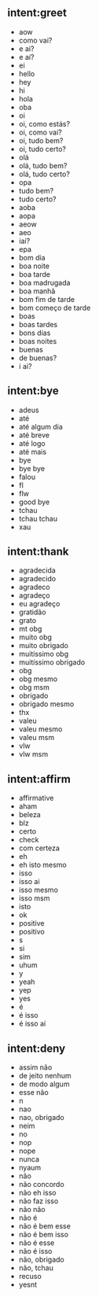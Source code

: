 ## intent:greet
- aow
- como vai?
- e ai?
- e aí?
- ei
- hello
- hey
- hi
- hola
- oba
- oi
- oi, como estás?
- oi, como vai?
- oi, tudo bem?
- oi, tudo certo?
- olá
- olá, tudo bem?
- olá, tudo certo?
- opa
- tudo bem?
- tudo certo?
- aoba
- aopa
- aeow
- aeo
- iai?
- epa
- bom dia
- boa noite
- boa tarde
- boa madrugada
- boa manhã
- bom fim de tarde
- bom começo de tarde
- boas
- boas tardes
- bons dias
- boas noites
- buenas
- de buenas?
- i ai?

## intent:bye
- adeus
- até
- até algum dia
- até breve
- até logo
- até mais
- bye
- bye bye
- falou
- fl
- flw
- good bye
- tchau
- tchau tchau
- xau

## intent:thank
- agradecida
- agradecido
- agradeco
- agradeço
- eu agradeço
- gratidão
- grato
- mt obg
- muito obg
- muito obrigado
- muitíssimo obg
- muitíssimo obrigado
- obg
- obg mesmo
- obg msm
- obrigado
- obrigado mesmo
- thx
- valeu
- valeu mesmo
- valeu msm
- vlw
- vlw msm

## intent:affirm
- affirmative
- aham
- beleza
- blz
- certo
- check
- com certeza
- eh
- eh isto mesmo
- isso
- isso ai
- isso mesmo
- isso msm
- isto
- ok
- positive
- positivo
- s
- si
- sim
- uhum
- y
- yeah
- yep
- yes
- é
- é isso
- é isso aí

## intent:deny
- assim não
- de jeito nenhum
- de modo algum
- esse não
- n
- nao
- nao, obrigado
- neim
- no
- nop
- nope
- nunca
- nyaum
- não
- não concordo
- não eh isso
- não faz isso
- não não
- não é
- não é bem esse
- não é bem isso
- não é esse
- não é isso
- não, obrigado
- não, tchau
- recuso
- yesnt
